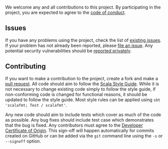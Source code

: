 We welcome any and all contributions to this project.
By participating in the project, you are expected to agree to the [code of conduct](https://github.com/dataunitylab/jsonoid-discovery/blob/main/CODE_OF_CONDUCT.md).

## Issues
If you have any problems using the project, check the list of [existing issues](https://github.com/dataunitylab/jsonoid-discovery/issues).
If your problem has not already been reported, please [file an issue](https://github.com/dataunitylab/jsonoid-discovery/issues/new).
Any potential security vulnerabilities should be [reported privately](https://github.com/dataunitylab/jsonoid-discovery/security/advisories/new).

## Contributing
If you want to make a contribution to the project, create a fork and make a [pull request](https://github.com/dataunitylab/jsonoid-discovery/pulls/new).
All code should aim to follow the [Scala Style Guide](https://docs.scala-lang.org/style/).
While it is not necessary to change existing code simply to follow the style guide, if non-conforming code is changed for functional reasons, it should be updated to follow the style guide.
Most style rules can be applied using `sbt 'scalafmt; Test / scalafmt'`.

Any new code should aim to include tests which cover as much of the code as possible.
Any bug fixes should include test case which demonstrates that the bug is fixed.
Any contributors must agree to the [Developer Certificate of Origin](https://developercertificate.org/).
This sign-off will happen automatically for commits created on GitHub or can be added via the `git` command line using the `-s` or `--signoff` option.
